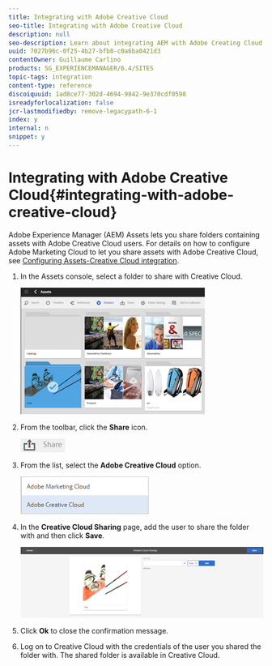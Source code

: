 ```yaml
---
title: Integrating with Adobe Creative Cloud
seo-title: Integrating with Adobe Creative Cloud
description: null
seo-description: Learn about integrating AEM with Adobe Creating Cloud.
uuid: 7027b96c-0f25-4b27-bfb8-c0a6ba0421d3
contentOwner: Guillaume Carlino
products: SG_EXPERIENCEMANAGER/6.4/SITES
topic-tags: integration
content-type: reference
discoiquuid: 1ad8ce77-302d-4694-9842-9e370cdf0598
isreadyforlocalization: false
jcr-lastmodifiedby: remove-legacypath-6-1
index: y
internal: n
snippet: y
---
```


# Integrating with Adobe Creative Cloud{#integrating-with-adobe-creative-cloud}

Adobe Experience Manager (AEM) Assets lets you share folders containing assets with Adobe Creative Cloud users. For details on how to configure Adobe Marketing Cloud to let you share assets with Adobe Creative Cloud, see [Configuring Assets-Creative Cloud integration](../../administering/using/configure-assets-cc-integration.md).

1. In the Assets console, select a folder to share with Creative Cloud.

   ![](assets/chlimage_1-19.png)

1. From the toolbar, click the **Share** icon.

   ![](assets/chlimage_1-20.png)

1. From the list, select the **Adobe Creative Cloud** option.

   ![](assets/chlimage_1-21.png)

1. In the **Creative Cloud Sharing** page, add the user to share the folder with and then click **Save**.

   ![](assets/chlimage_1-22.png)

1. Click **Ok** to close the confirmation message.
1. Log on to Creative Cloud with the credentials of the user you shared the folder with. The shared folder is available in Creative Cloud.

